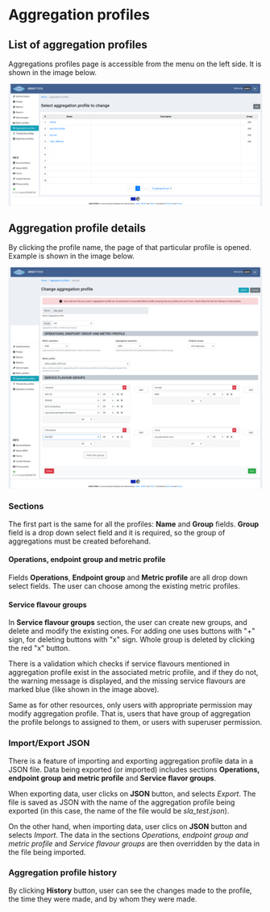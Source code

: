 # Aggregation profiles

## List of aggregation profiles

Aggregations profiles page is accessible from the menu on the left side. It is shown in the image below.

![Tenant Aggregation Profiles](figures/tenant_aggregation_profiles.png)

## Aggregation profile details

By clicking the profile name, the page of that particular profile is opened. Example is shown in the image below.

![Tenant Aggregation Profile Details](figures/tenant_aggregation_profile_details.png)

### Sections

The first part is the same for all the profiles: **Name** and **Group** fields. **Group** field is a drop down select field and it is required, so the group of aggregations must be created beforehand.

#### Operations, endpoint group and metric profile

Fields **Operations**, **Endpoint group** and **Metric profile** are all drop down select fields. The user can choose among the existing metric profiles. 

#### Service flavour groups

In **Service flavour groups** section, the user can create new groups, and delete and modify the existing ones. For adding one uses buttons with "+" sign, for deleting buttons with "x" sign. Whole group is deleted by clicking the red "x" button.

There is a validation which checks if service flavours mentioned in aggregation profile exist in the associated metric profile, and if they do not, the warning message is displayed, and the missing service flavours are marked blue (like shown in the image above).

Same as for other resources, only users with appropriate permission may modify aggregation profile. That is, users that have group of aggregation the profile belongs to assigned to them, or users with superuser permission.

### Import/Export JSON

There is a feature of importing and exporting aggregation profile data in a JSON file. Data being exported (or imported) includes sections **Operations, endpoint group and metric profile** and **Service flavor groups**.

When exporting data, user clicks on **JSON** button, and selects *Export*. The file is saved as JSON with the name of the aggregation profile being exported (in this case, the name of the file would be *sla_test.json*).

On the other hand, when importing data, user clics on **JSON** button and selects *Import*. The data in the sections *Operations, endpoint group and metric profile* and *Service flavour groups* are then overridden by the data in the file being imported.

### Aggregation profile history

By clicking **History** button, user can see the changes made to the profile, the time they were made, and by whom they were made.
